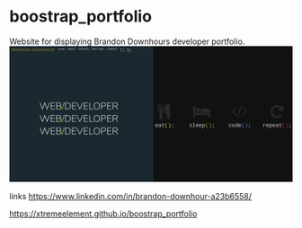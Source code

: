# boostrap_portfolio

Website for displaying Brandon Downhours developer portfolio.
![bootstrapport](https://github.com/xtremeelement/images/blob/master/bootstrapport.PNG?raw=true)


links
https://www.linkedin.com/in/brandon-downhour-a23b6558/

https://xtremeelement.github.io/boostrap_portfolio
